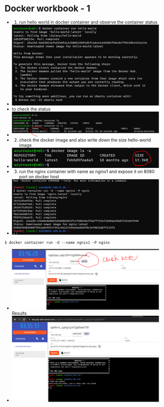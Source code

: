 # Docker workbook - 1
* 1. run hello world in docker container and observe the container status
* ![preview](images/dockerimage4.jpg)
* to check the status
* ![preview](images/dockerimage5.jpg)
* 2. check the docker image and also write down the size hello-world image
* ![preview](images/dockerimage6.jpg)
* 3. run the nginx container with name as nginx1 and expose it on 8080 port on docker host 
* ![preview](images/dockerimage7.jpg)
```
$ docker container run -d --name ngnix1 -P nginx
```
* ![priview](images/dockerimage9.jpg)
Results
* ![preview](images/dockerimageB.jpg)




